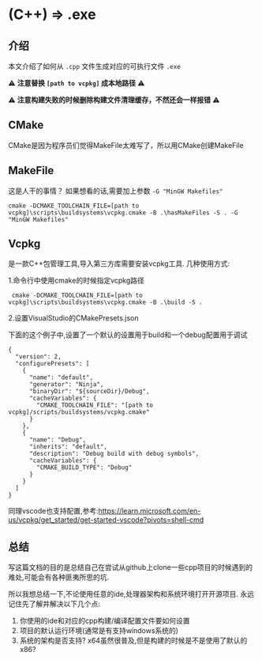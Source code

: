 # (C++) => .exe
## 介绍
本文介绍了如何从 ```.cpp```  文件生成对应的可执行文件 ```.exe``` 

⚠️ **注意替换 `[path to vcpkg]` 成本地路径** ⚠️

⚠️ **注意构建失败的时候删除构建文件清理缓存，不然还会一样报错** ⚠️


## CMake
CMake是因为程序员们觉得MakeFile太难写了，所以用CMake创建MakeFile

## MakeFile
这是人干的事情？
如果想看的话,需要加上参数 ```-G "MinGW Makefiles"```
```
cmake -DCMAKE_TOOLCHAIN_FILE=[path to vcpkg]\scripts\buildsystems\vcpkg.cmake -B .\hasMakeFiles -S . -G "MinGW Makefiles"
```
## Vcpkg
是一款C++包管理工具,导入第三方库需要安装vcpkg工具.
几种使用方式:


1.命令行中使用cmake的时候指定vcpkg路径

``` 
 cmake -DCMAKE_TOOLCHAIN_FILE=[path to vcpkg]\scripts\buildsystems\vcpkg.cmake -B .\build -S .
```

2.设置VisualStudio的CMakePresets.json

下面的这个例子中,设置了一个默认的设置用于build和一个debug配置用于调试
``` 
{
  "version": 2,
  "configurePresets": [
    {
      "name": "default",
      "generator": "Ninja",
      "binaryDir": "${sourceDir}/Debug",
      "cacheVariables": {
        "CMAKE_TOOLCHAIN_FILE": "[path to vcpkg]/scripts/buildsystems/vcpkg.cmake"
      }
    },
    {
      "name": "Debug",
      "inherits": "default",
      "description": "Debug build with debug symbols",
      "cacheVariables": {
        "CMAKE_BUILD_TYPE": "Debug"
      }
    }
  ]
}
``` 

同理vscode也支持配置,参考:https://learn.microsoft.com/en-us/vcpkg/get_started/get-started-vscode?pivots=shell-cmd


## 总结
写这篇文档的目的是总结自己在尝试从github上clone一些cpp项目的时候遇到的难处,可能会有各种匪夷所思的坑.

所以我想总结一下,不论使用任意的ide,处理器架构和系统环境打开开源项目.
永远记住先了解并解决以下几个点:
1. 你使用的ide和对应的cpp构建/编译配置文件要如何设置
2. 项目的默认运行环境(通常是有支持windows系统的)
3. 系统的架构是否支持? x64虽然很普及,但是构建的时候是不是使用了默认的x86?
